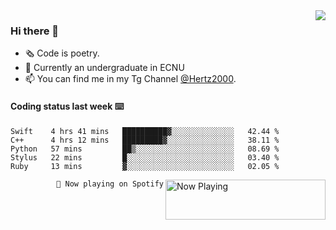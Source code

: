 <img  align="right" src="https://github-readme-stats.vercel.app/api?username=BillChen2K&show_icons=true&count_private=true&hide_title=true">

### Hi there 👋

- 🗞 Code is poetry.
- 🌱 Currently an undergraduate in ECNU
- 📫 You can find me in my Tg Channel [@Hertz2000](https://t.me/Hertz2000).

#### Coding status last week ⌨️

<!--START_SECTION:waka-->
```text
Swift    4 hrs 41 mins   ██████████▓░░░░░░░░░░░░░░   42.44 % 
C++      4 hrs 12 mins   █████████▓░░░░░░░░░░░░░░░   38.11 % 
Python   57 mins         ██▒░░░░░░░░░░░░░░░░░░░░░░   08.69 % 
Stylus   22 mins         █░░░░░░░░░░░░░░░░░░░░░░░░   03.40 % 
Ruby     13 mins         ▓░░░░░░░░░░░░░░░░░░░░░░░░   02.05 % 
```
<!--END_SECTION:waka-->


<div>
<a href="https://spotify-now-playing.billchen2k.vercel.app/now-playing?open">
   <img align="right" src="https://spotify-now-playing.billchen2k.vercel.app/now-playing" width="256" height="64" alt="Now Playing">
</a>
</div>

<div>
<p align="right"><code>🎵 Now playing on Spotify</code></p>
</div>

<!--
**BillChen2K/BillChen2K** is a ✨ _special_ ✨ repository because its `README.md` (this file) appears on your GitHub profile.

Here are some ideas to get you started:

- 🔭 I’m currently working on ...
- 🌱 I’m currently learning ...
- 👯 I’m looking to collaborate on ...
- 🤔 I’m looking for help with ...
- 💬 Ask me about ...
- 📫 How to reach me: ...
- 😄 Pronouns: ...
- ⚡ Fun fact: ...
-->
